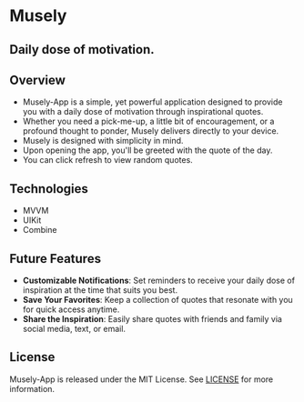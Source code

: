 # Musely
## Daily dose of motivation.

## Overview
- Musely-App is a simple, yet powerful application designed to provide you with a daily dose of motivation through inspirational quotes.
-  Whether you need a pick-me-up, a little bit of encouragement, or a profound thought to ponder, Musely delivers directly to your device.
- Musely is designed with simplicity in mind. 
- Upon opening the app, you'll be greeted with the quote of the day. 
- You can click refresh to view random quotes.

## Technologies
- MVVM
- UIKit
- Combine

## Future Features
- **Customizable Notifications**: Set reminders to receive your daily dose of inspiration at the time that suits you best.
- **Save Your Favorites**: Keep a collection of quotes that resonate with you for quick access anytime.
- **Share the Inspiration**: Easily share quotes with friends and family via social media, text, or email.


## License

Musely-App is released under the MIT License. See [LICENSE](LICENSE) for more information.


